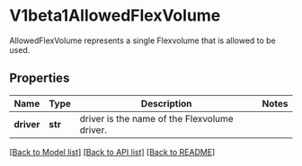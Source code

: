 # V1beta1AllowedFlexVolume

AllowedFlexVolume represents a single Flexvolume that is allowed to be used.

## Properties
Name | Type | Description | Notes
------------ | ------------- | ------------- | -------------
**driver** | **str** | driver is the name of the Flexvolume driver. | 

[[Back to Model list]](../README.md#documentation-for-models) [[Back to API list]](../README.md#documentation-for-api-endpoints) [[Back to README]](../README.md)


